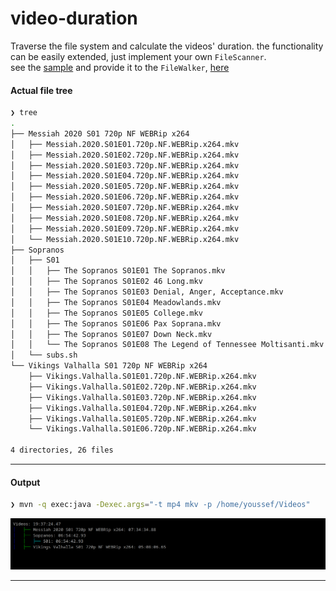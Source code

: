 # video-duration
Traverse the file system and calculate the videos' duration. 
the functionality can be easily extended, just implement your own `FileScanner`.  
see the [sample](/src/main/java/com/github/youssefwadie/durationcalculator/core/BasicScannersProvider.java#L8) and provide it to 
the `FileWalker`, [here](/src/main/java/com/github/youssefwadie/durationcalculator/cli/Main.java#L13)

#### Actual file tree
```bash
❯ tree
.
├── Messiah 2020 S01 720p NF WEBRip x264
│   ├── Messiah.2020.S01E01.720p.NF.WEBRip.x264.mkv
│   ├── Messiah.2020.S01E02.720p.NF.WEBRip.x264.mkv
│   ├── Messiah.2020.S01E03.720p.NF.WEBRip.x264.mkv
│   ├── Messiah.2020.S01E04.720p.NF.WEBRip.x264.mkv
│   ├── Messiah.2020.S01E05.720p.NF.WEBRip.x264.mkv
│   ├── Messiah.2020.S01E06.720p.NF.WEBRip.x264.mkv
│   ├── Messiah.2020.S01E07.720p.NF.WEBRip.x264.mkv
│   ├── Messiah.2020.S01E08.720p.NF.WEBRip.x264.mkv
│   ├── Messiah.2020.S01E09.720p.NF.WEBRip.x264.mkv
│   └── Messiah.2020.S01E10.720p.NF.WEBRip.x264.mkv
├── Sopranos
│   ├── S01
│   │   ├── The Sopranos S01E01 The Sopranos.mkv
│   │   ├── The Sopranos S01E02 46 Long.mkv
│   │   ├── The Sopranos S01E03 Denial, Anger, Acceptance.mkv
│   │   ├── The Sopranos S01E04 Meadowlands.mkv
│   │   ├── The Sopranos S01E05 College.mkv
│   │   ├── The Sopranos S01E06 Pax Soprana.mkv
│   │   ├── The Sopranos S01E07 Down Neck.mkv
│   │   └── The Sopranos S01E08 The Legend of Tennessee Moltisanti.mkv
│   └── subs.sh
└── Vikings Valhalla S01 720p NF WEBRip x264
    ├── Vikings.Valhalla.S01E01.720p.NF.WEBRip.x264.mkv
    ├── Vikings.Valhalla.S01E02.720p.NF.WEBRip.x264.mkv
    ├── Vikings.Valhalla.S01E03.720p.NF.WEBRip.x264.mkv
    ├── Vikings.Valhalla.S01E04.720p.NF.WEBRip.x264.mkv
    ├── Vikings.Valhalla.S01E05.720p.NF.WEBRip.x264.mkv
    └── Vikings.Valhalla.S01E06.720p.NF.WEBRip.x264.mkv

4 directories, 26 files
```

---

#### Output
```bash
❯ mvn -q exec:java -Dexec.args="-t mp4 mkv -p /home/youssef/Videos"
```
![output](/images/pic1.png?raw=true)

---
